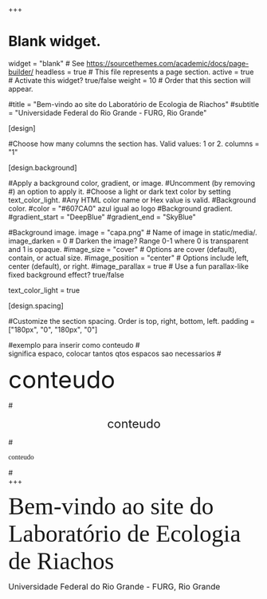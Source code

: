 +++
# Blank widget.
widget = "blank"  # See https://sourcethemes.com/academic/docs/page-builder/
headless = true  # This file represents a page section.
active = true  # Activate this widget? true/false
weight = 10  # Order that this section will appear.

#title = "Bem-vindo ao site do Laboratório de Ecologia de Riachos"
#subtitle = "Universidade Federal do Rio Grande - FURG, Rio Grande"

[design]

#Choose how many columns the section has. Valid values: 1 or 2.
columns = "1"

[design.background]

#Apply a background color, gradient, or image.
#Uncomment (by removing #) an option to apply it.
#Choose a light or dark text color by setting text_color_light.
#Any HTML color name or Hex value is valid.
#Background color.
#color = "#607CA0" azul igual ao logo
#Background gradient.
#gradient_start = "DeepBlue"
#gradient_end = "SkyBlue"

#Background image.
image = "capa.png" # Name of image in static/media/. 
image_darken = 0 # Darken the image? Range 0-1 where 0 is transparent and 1 is opaque. 
#image_size = "cover" # Options are cover (default), contain, or actual size. 
#image_position = "center" # Options include left, center (default), or right. 
#image_parallax = true # Use a fun parallax-like fixed background effect? true/false

text_color_light = true

[design.spacing]

#Customize the section spacing. Order is top, right, bottom, left.
padding = ["180px", "0", "180px", "0"]


#exemplo para inserir como conteudo
#<br> significa espaco, colocar tantos qtos espacos sao necessarios
#<p style="text-align:left"><font size="7">conteudo</font></p>
#<p style="text-align:center"><font size="5">conteudo</font></p>
#<p style = "font-family:georgia,garamond,serif">conteudo</p>
#<br>
+++
<p style="font-family:Montserrat";"text-align:left";"color=#607CA0"-><font size="7">Bem-vindo ao site do<br>Laboratório de Ecologia de Riachos</font><p>
<p style="text-align:left"><font size="3.5">Universidade Federal do Rio Grande - FURG, Rio Grande</font></p>
